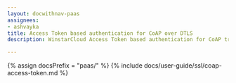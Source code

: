 ```yaml
---
layout: docwithnav-paas
assignees:
- ashvayka
title: Access Token based authentication for CoAP over DTLS
description: WinstarCloud Access Token based authentication for CoAP transport.

---
```


{% assign docsPrefix = "paas/" %}
{% include docs/user-guide/ssl/coap-access-token.md %}
